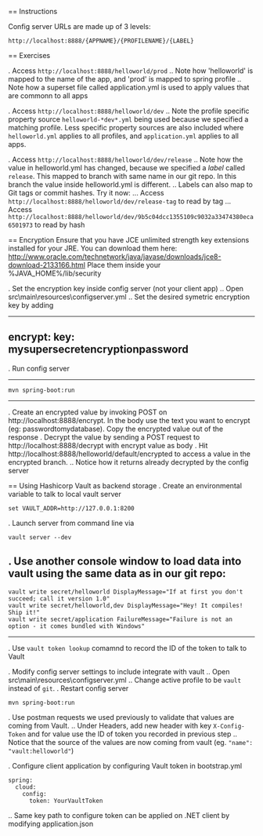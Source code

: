 == Instructions

Config server URLs are made up of 3 levels:

`http://localhost:8888/{APPNAME}/{PROFILENAME}/{LABEL}`


== Exercises

. Access `http://localhost:8888/helloworld/prod`
.. Note how 'helloworld' is mapped to the name of the app, and 'prod' is mapped to spring profile
.. Note how a superset file called application.yml is used to apply values that are commonn to all apps

. Access `http://localhost:8888/helloworld/dev`
.. Note the profile specific property source `helloworld-*dev*.yml` being used because we specified a matching profile. Less specific property sources are also included where `helloworld.yml` applies to all profiles, and `application.yml` applies to all apps.

. Access `http://localhost:8888/helloworld/dev/release`
.. Note how the value in helloworld.yml has changed, because we specified a _label_ called `release`. This mapped to branch with same name in our git repo. In this branch the value inside helloworld.yml is different.
.. Labels can also map to Git tags or commit hashes. Try it now:
... Access `http://localhost:8888/helloworld/dev/release-tag` to read by tag
...  Access `http://localhost:8888/helloworld/dev/9b5c04dcc1355109c9032a33474380eca6501973` to read by hash


== Encryption
Ensure that you have JCE unlimited strength key extensions installed for your JRE. You can download them here: http://www.oracle.com/technetwork/java/javase/downloads/jce8-download-2133166.html
Place them inside your %JAVA_HOME%/lib/security

. Set the encryption key inside config server (not your client app)
.. Open src\main\resources\configserver.yml
.. Set the desired symetric encryption key by adding

----
 encrypt:
   key: mysupersecretencryptionpassword
----
. Run config server

----
    mvn spring-boot:run
----
. Create an encrypted value by invoking POST on http://localhost:8888/encrypt. In the body use the text you want to encrypt (eg: passwordtomydatabase). Copy the encrypted value out of the response
. Decrypt the value by sending a POST request to http://localhost:8888/decrypt with encrypt value as body
. Hit http://localhost:8888/helloworld/default/encrypted to access a value in the encrypted branch. 
.. Notice how it returns already decrypted by the config server


== Using Hashicorp Vault as backend storage
. Create an environmental variable to talk to local vault server

    set VAULT_ADDR=http://127.0.0.1:8200

. Launch server from command line via 

    vault server --dev
. Use another console window to load data into vault using the same data as in our git repo:
----
    vault write secret/helloworld DisplayMessage="If at first you don't succeed; call it version 1.0"
    vault write secret/helloworld,dev DisplayMessage="Hey! It compiles! Ship it!"
    vault write secret/application FailureMessage="Failure is not an option - it comes bundled with Windows"
----

. Use `vault token lookup` comamnd to record the ID of the token to talk to Vault

. Modify config server settings to include integrate with vault 
.. Open src\main\resources\configserver.yml
.. Change active profile to be `vault` instead of `git`. 
. Restart config server 

    mvn spring-boot:run
. Use postman requests we used previously to validate that values are coming from Vault. 
.. Under Headers, add new header with key `X-Config-Token` and for value use the ID of token you recorded in previous step
.. Notice that the source of the values are now coming from vault (eg. `"name": "vault:helloworld"`)

. Configure client application by configuring Vault token in bootstrap.yml

    spring:
      cloud:
        config:
          token: YourVaultToken

.. Same key path to configure token can be applied on .NET client by modifying application.json